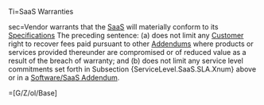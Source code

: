 Ti=SaaS Warranties

sec=Vendor warrants that the <a href='#Def.SaaS.sec' class='definedterm'>SaaS</a> will materially conform to its <a href='#Def.Specification.sec' class='definedterm'>Specifications</a> The preceding sentence: (a) does not limit any <a href='#Def.Customer.sec' class='definedterm'>Customer</a> right to recover fees paid pursuant to other <a href='#Def.Addendum.sec' class='definedterm'>Addendums</a> where products or services provided thereunder are compromised or of reduced value as a result of the breach of warranty; and (b) does not limit any service level commitments set forth in Subsection {ServiceLevel.SaaS.SLA.Xnum} above or in a <a href='#Def.Software/SaaS_Addendum.sec' class='definedterm'>Software/SaaS Addendum</a>.

=[G/Z/ol/Base]
